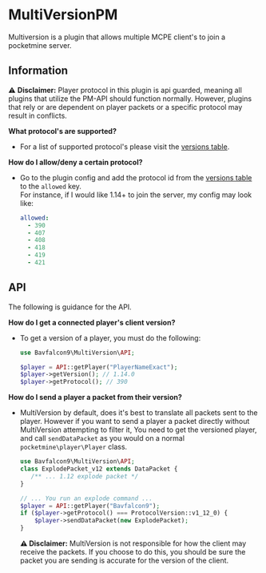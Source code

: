 # MultiVersionPM
Multiversion is a plugin that allows multiple MCPE client's to join a pocketmine server.

## Information
⚠ **Disclaimer:** Player protocol in this plugin is api guarded, meaning all plugins that utilize the PM-API should function normally. However, plugins that rely or are dependent on player packets or a specific protocol may result in conflicts.

**What protocol's are supported?**
- For a list of supported protocol's please visit the [versions table](/resources/Versions.md). <br />

**How do I allow/deny a certain protocol?**
- Go to the plugin config and add the protocol id from the [versions table](/resources/Versions.md) to the `allowed` key. <br />
  For instance, if I would like 1.14+ to join the server, my config may look like:
  ```yaml
  allowed:
    - 390
    - 407
    - 408
    - 418
    - 419
    - 421
  ```
  
 ## API
 The following is guidance for the API.
  
 **How do I get a connected player's client version?**
  - To get a version of a player, you must do the following:
    ```php
    use Bavfalcon9\MultiVersion\API;
    
    $player = API::getPlayer("PlayerNameExact");
    $player->getVersion(); // 1.14.0
    $player->getProtocol(); // 390
    ```
 **How do I send a player a packet from their version?**
   - MultiVersion by default, does it's best to translate all packets sent to the player.
     However if you want to send a player a packet directly without MultiVersion attempting to filter it,
     You need to get the versioned player, and call `sendDataPacket` as you would on a normal `pocketmine\player\Player` class.
     ```php
     use Bavfalcon9\MultiVersion\API;
     class ExplodePacket_v12 extends DataPacket {
        /** ... 1.12 explode packet */
     }
     
     // ... You run an explode command ...
     $player = API::getPlayer("Bavfalcon9");
     if ($player->getProtocol() === ProtocolVersion::v1_12_0) {
         $player->sendDataPacket(new ExplodePacket);
     }
     ```
     **⚠ Disclaimer:** MultiVersion is not responsible for how the client may receive the packets.
     If you choose to do this, you should be sure the packet you are sending is accurate for the version of the client.